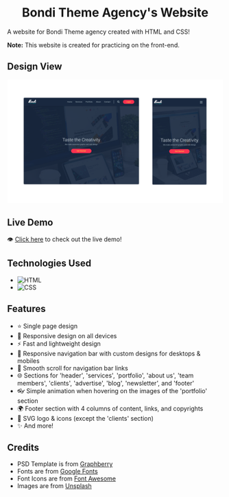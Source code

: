 <h1 align='center'>Bondi Theme Agency's Website</h1>

A website for Bondi Theme agency created with HTML and CSS!

**Note:** This website is created for practicing on the front-end.

## Design View
![design-view](./Images/design-view.png)

## Live Demo
👁 [Click here](https://mohammadjarabah.github.io/Bondi-Theme-Agency-Website) to check out the live demo!

## Technologies Used
* ![HTML](https://img.shields.io/badge/HTML5-E34F26?style=for-the-badge&logo=html5&logoColor=white)
* ![CSS](https://img.shields.io/badge/CSS3-1572B6?style=for-the-badge&logo=css3&logoColor=white)

## Features
* ⭐ Single page design
* 🤖 Responsive design on all devices
* ⚡ Fast and lightweight design
* 🍫 Responsive navigation bar with custom designs for desktops & mobiles
* 🌱 Smooth scroll for navigation bar links
* 🌐 Sections for 'header', 'services', 'portfolio', 'about us', 'team members', 'clients', 'advertise', 'blog', 'newsletter', and 'footer'
* 👓 Simple animation when hovering on the images of the 'portfolio' section
* 🌍 Footer section with 4 columns of content, links, and copyrights
* 🎨 SVG logo & icons (except the 'clients' section)
* ✨ And more!

## Credits
* PSD Template is from [Graphberry](https://www.graphberry.com)
* Fonts are from [Google Fonts](https://fonts.google.com)
* Font Icons are from [Font Awesome](https://fontawesome.com)
* Images are from [Unsplash](https://unsplash.com)
